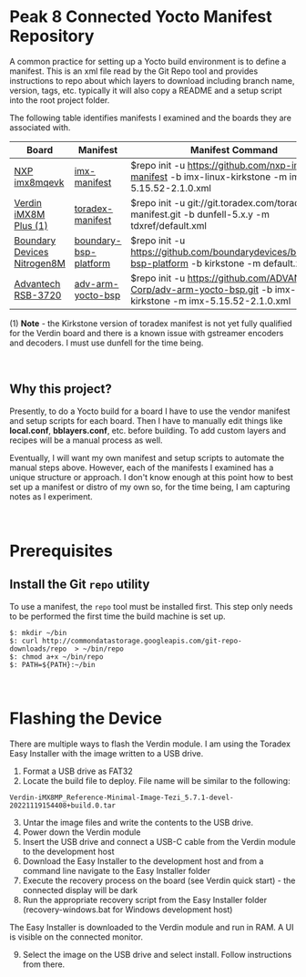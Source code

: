 # Peak 8 Connected Yocto Manifest Repository

A common practice for setting up a Yocto build environment is to define a manifest. This is an xml file read by the Git Repo tool and provides instructions to repo about which layers to download including branch name, version, tags, etc. typically it will also copy a README and a setup script into the root project folder.

The following table identifies manifests I examined and the boards they are associated with.

| Board | Manifest | Manifest Command |
| - | - | - |
| [NXP imx8mqevk](https://www.nxp.com/design/development-boards/i-mx-evaluation-and-development-boards/evaluation-kit-for-the-i-mx-8m-applications-processor:MCIMX8M-EVK) | [imx-manifest](https://github.com/nxp-imx/imx-manifest) | $repo init -u https://github.com/nxp-imx/imx-manifest -b imx-linux-kirkstone -m imx-5.15.52-2.1.0.xml |
| [Verdin iMX8M Plus (1)](https://www.toradex.com/computer-on-modules/verdin-arm-family/nxp-imx-8m-plus) | [toradex-manifest](https://git.toradex.com/cgit/toradex-manifest.git/) | $repo init -u git://git.toradex.com/toradex-manifest.git -b dunfell-5.x.y -m tdxref/default.xml |
| [Boundary Devices Nitrogen8M](https://boundarydevices.com/product/nitrogen8m/) | [boundary-bsp-platform](https://github.com/boundarydevices/boundary-bsp-platform) | $repo init -u https://github.com/boundarydevices/boundary-bsp-platform -b kirkstone -m default.xml |
| [Advantech RSB-3720](https://www.advantech.com/en/products/single_board_computer/rsb-3720/mod_d2f1b0bc-650b-449a-8ef7-b65ce4f69949) | [adv-arm-yocto-bsp](https://github.com/ADVANTECH-Corp/adv-arm-yocto-bsp) | $repo init -u https://github.com/ADVANTECH-Corp/adv-arm-yocto-bsp.git  -b imx-linux-kirkstone -m imx-5.15.52-2.1.0.xml |

(1) **Note** - the Kirkstone version of toradex manifest is not yet fully qualified for the Verdin board and there is a known issue with gstreamer encoders and decoders. I must use dunfell for the time being.

&nbsp;

## Why this project?

Presently, to do a Yocto build for a board I have to use the vendor manifest and setup scripts for each board. Then I have to manually edit things like **local.conf**, **bblayers.conf**, etc. before building. To add custom layers and recipes will be a manual process as well.

Eventually, I will want my own manifest and setup scripts to automate the manual steps above. However, each of the manifests I examined has a unique structure or approach. I don't know enough at this point how to best set up a manifest or distro of my own so, for the time being, I am capturing notes as I experiment.

&nbsp;

# Prerequisites

## Install the Git `repo` utility

To use a manifest, the `repo` tool must be installed first. This step only needs to be performed the first time the build machine is set up.

```
$: mkdir ~/bin
$: curl http://commondatastorage.googleapis.com/git-repo-downloads/repo  > ~/bin/repo
$: chmod a+x ~/bin/repo
$: PATH=${PATH}:~/bin
```

&nbsp;

# Flashing the Device

There are multiple ways to flash the Verdin module. I am using the Toradex Easy Installer with the image written to a USB drive.

1. Format a USB drive as FAT32
2. Locate the build file to deploy. File name will be similar to the following:

```
Verdin-iMX8MP_Reference-Minimal-Image-Tezi_5.7.1-devel-20221119154408+build.0.tar
```

3. Untar the image files and write the contents to the USB drive.
4. Power down the Verdin module
5. Insert the USB drive and connect a USB-C cable from the Verdin module to the development host
6. Download the Easy Installer to the development host and from a command line navigate to the Easy Installer folder
7. Execute the recovery process on the board (see Verdin quick start) - the connected display will be dark
8. Run the appropriate recovery script from the Easy Installer folder (recovery-windows.bat for Windows development host)

The Easy Installer is downloaded to the Verdin module and run in RAM. A UI is visible on the connected monitor.

9. Select the image on the USB drive and select install. Follow instructions from there.